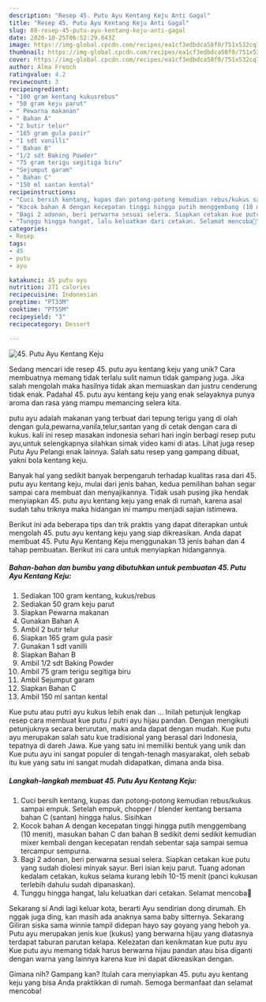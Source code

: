 ```yaml
---
description: "Resep 45. Putu Ayu Kentang Keju Anti Gagal"
title: "Resep 45. Putu Ayu Kentang Keju Anti Gagal"
slug: 88-resep-45-putu-ayu-kentang-keju-anti-gagal
date: 2020-10-25T06:52:29.043Z
image: https://img-global.cpcdn.com/recipes/ea1cf3edbdca58f0/751x532cq70/45-putu-ayu-kentang-keju-foto-resep-utama.jpg
thumbnail: https://img-global.cpcdn.com/recipes/ea1cf3edbdca58f0/751x532cq70/45-putu-ayu-kentang-keju-foto-resep-utama.jpg
cover: https://img-global.cpcdn.com/recipes/ea1cf3edbdca58f0/751x532cq70/45-putu-ayu-kentang-keju-foto-resep-utama.jpg
author: Alma French
ratingvalue: 4.2
reviewcount: 3
recipeingredient:
- "100 gram kentang kukusrebus"
- "50 gram keju parut"
- " Pewarna makanan"
- " Bahan A"
- "2 butir telur"
- "165 gram gula pasir"
- "1 sdt vanilli"
- " Bahan B"
- "1/2 sdt Baking Powder"
- "75 gram terigu segitiga biru"
- "Sejumput garam"
- " Bahan C"
- "150 ml santan kental"
recipeinstructions:
- "Cuci bersih kentang, kupas dan potong-potong kemudian rebus/kukus sampai empuk. Setelah empuk, chopper / blender kentang bersama bahan C (santan) hingga halus. Sisihkan"
- "Kocok bahan A dengan kecepatan tinggi hingga putih menggembang (10 menit), masukan bahan C dan bahan B sedikit demi sedikit kemudian mixer kembali dengan kecepatan rendah sebentar saja sampai semua tercampur sempurna."
- "Bagi 2 adonan, beri perwarna sesuai selera. Siapkan cetakan kue putu yang sudah diolesi minyak sayur. Beri isian keju parut. Tuang adonan kedalam cetakan, kukus selama kurang lebih 10-15 menit (panci kukusan terlebih dahulu sudah dipanaskan)."
- "Tunggu hingga hangat, lalu keluatkan dari cetakan. Selamat mencoba💝"
categories:
- Resep
tags:
- 45
- putu
- ayu

katakunci: 45 putu ayu 
nutrition: 271 calories
recipecuisine: Indonesian
preptime: "PT33M"
cooktime: "PT55M"
recipeyield: "3"
recipecategory: Dessert

---
```



![45. Putu Ayu Kentang Keju](https://img-global.cpcdn.com/recipes/ea1cf3edbdca58f0/751x532cq70/45-putu-ayu-kentang-keju-foto-resep-utama.jpg)

Sedang mencari ide resep 45. putu ayu kentang keju yang unik? Cara membuatnya memang tidak terlalu sulit namun tidak gampang juga. Jika salah mengolah maka hasilnya tidak akan memuaskan dan justru cenderung tidak enak. Padahal 45. putu ayu kentang keju yang enak selayaknya punya aroma dan rasa yang mampu memancing selera kita.

putu ayu adalah makanan yang terbuat dari tepung terigu yang di olah dengan gula,pewarna,vanila,telur,santan yang di cetak dengan cara di kukus. kali ini resep masakan indonesia sehari hari ingin berbagi resep putu ayu,untuk selengkapnya silahkan simak video kami di atas. Lihat juga resep Putu Ayu Pelangi enak lainnya. Salah satu resep yang gampang dibuat, yakni bola kentang keju.

Banyak hal yang sedikit banyak berpengaruh terhadap kualitas rasa dari 45. putu ayu kentang keju, mulai dari jenis bahan, kedua pemilihan bahan segar sampai cara membuat dan menyajikannya. Tidak usah pusing jika hendak menyiapkan 45. putu ayu kentang keju yang enak di rumah, karena asal sudah tahu triknya maka hidangan ini mampu menjadi sajian istimewa.


Berikut ini ada beberapa tips dan trik praktis yang dapat diterapkan untuk mengolah 45. putu ayu kentang keju yang siap dikreasikan. Anda dapat membuat 45. Putu Ayu Kentang Keju menggunakan 13 jenis bahan dan 4 tahap pembuatan. Berikut ini cara untuk menyiapkan hidangannya.

<!--inarticleads1-->

##### Bahan-bahan dan bumbu yang dibutuhkan untuk pembuatan 45. Putu Ayu Kentang Keju:

1. Sediakan 100 gram kentang, kukus/rebus
1. Sediakan 50 gram keju parut
1. Siapkan  Pewarna makanan
1. Gunakan  Bahan A
1. Ambil 2 butir telur
1. Siapkan 165 gram gula pasir
1. Gunakan 1 sdt vanilli
1. Siapkan  Bahan B
1. Ambil 1/2 sdt Baking Powder
1. Ambil 75 gram terigu segitiga biru
1. Ambil Sejumput garam
1. Siapkan  Bahan C
1. Ambil 150 ml santan kental


Kue putu atau putri ayu kukus lebih enak dan … Inilah petunjuk lengkap resep cara membuat kue putu / putri ayu hijau pandan. Dengan mengikuti petunjuknya secara berurutan, maka anda dapat dengan mudah. Kue putu ayu merupakan salah satu kue tradisional yang berasal dari Indonesia, tepatnya di dareh Jawa. Kue yang satu ini memiliki bentuk yang unik dan Kue putu ayu ini sangat populer di tengah-tenagh masyarakat, oleh sebab itu kue yang satu ini sangat mudah didapatkan, dimana anda bisa. 

<!--inarticleads2-->

##### Langkah-langkah membuat 45. Putu Ayu Kentang Keju:

1. Cuci bersih kentang, kupas dan potong-potong kemudian rebus/kukus sampai empuk. Setelah empuk, chopper / blender kentang bersama bahan C (santan) hingga halus. Sisihkan
1. Kocok bahan A dengan kecepatan tinggi hingga putih menggembang (10 menit), masukan bahan C dan bahan B sedikit demi sedikit kemudian mixer kembali dengan kecepatan rendah sebentar saja sampai semua tercampur sempurna.
1. Bagi 2 adonan, beri perwarna sesuai selera. Siapkan cetakan kue putu yang sudah diolesi minyak sayur. Beri isian keju parut. Tuang adonan kedalam cetakan, kukus selama kurang lebih 10-15 menit (panci kukusan terlebih dahulu sudah dipanaskan).
1. Tunggu hingga hangat, lalu keluatkan dari cetakan. Selamat mencoba💝


Sekarang si Andi lagi keluar kota, berarti Ayu sendirian dong dirumah. Eh nggak juga ding, kan masih ada anaknya sama baby sitternya. Sekarang Giliran siska sama winnie tampil didepan hayo say goyang yang heboh ya. Putu ayu merupakan jenis kue (kukus) yang berwarna hijau yang diatasnya terdapat taburan parutan kelapa. Kelezatan dan kenikmatan kue putu ayu Kue putu ayu memang tidak harus berwarna hijau pandan atau bisa diganti dengan warna yang lainnya karena kue ini dapat dikreasikan dengan. 

Gimana nih? Gampang kan? Itulah cara menyiapkan 45. putu ayu kentang keju yang bisa Anda praktikkan di rumah. Semoga bermanfaat dan selamat mencoba!
